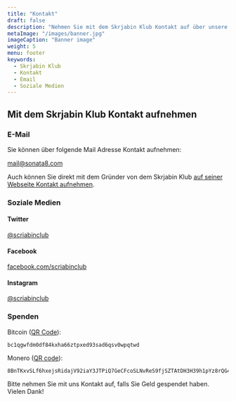```yaml
---
title: "Kontakt"
draft: false
description: "Nehmen Sie mit dem Skrjabin Klub Kontakt auf über unsere Mail Adresse oder Soziale Medien wie Instagram, Facebook oder Twitter. Sie können auch Geld spenden."
metaImage: "/images/banner.jpg" 
imageCaption: "Banner image"
weight: 5
menu: footer
keywords:
  - Skrjabin Klub
  - Kontakt
  - Email
  - Soziale Medien
---
```


## Mit dem Skrjabin Klub Kontakt aufnehmen

### E-Mail

Sie können über folgende Mail Adresse Kontakt aufnehmen:

[mail@sonata8.com](mailto:mail@sonata8.com)

Auch können Sie direkt mit dem Gründer von dem Skrjabin Klub [auf seiner Webseite Kontakt aufnehmen](https://martinkaptein.com/de/contact/).

### Soziale Medien

#### Twitter

[@scriabinclub](https://twitter.com/scriabinclub/)

#### Facebook

[facebook.com/scriabinclub](https://www.facebook.com/scriabinclub/)

#### Instagram

[@scriabinclub](https://www.instagram.com/scriabinclub/)

<!--
#### Reddit

[r/scriabinclub](https://www.reddit.com/r/scriabinclub/)
-->

### Spenden

Bitcoin ([QR Code](/images/btc.png)):

```
bc1qgwfdm0df84kxha66ztpxed93sad6qsv0wpqtwd
```

Monero ([QR code](/images/xmr.png)):

```
8BnTKxvSLf6hxejsRidajV92iaY3JTPiQ7GeCFcoSLNvReS9fjSZTAtDH3H39h1pYz8rQG4BgDqKW8mVya46RWHE485wTC7
```

Bitte nehmen Sie mit uns Kontakt auf, falls Sie Geld gespendet haben.
Vielen Dank!
